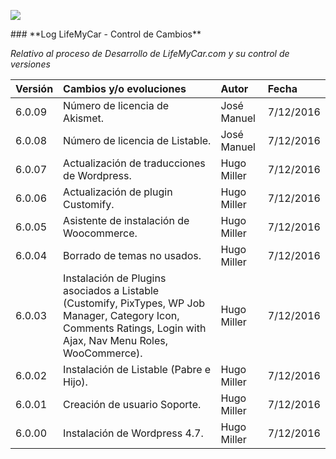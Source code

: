 <p align="left">
<img src="https://s13.postimg.org/bl787p213/Life_My_Car_Github.png">
</p>
### **Log LifeMyCar - Control de Cambios**

_Relativo al proceso de Desarrollo de LifeMyCar.com y su control de versiones_






| Versión |Cambios y/o evoluciones |Autor|Fecha|
|:------------- |:---------------|:---------------|:---------------|
| 6.0.09    | Número de licencia de Akismet. |José Manuel|7/12/2016|
| 6.0.08    | Número de licencia de Listable. |José Manuel|7/12/2016|
| 6.0.07    | Actualización de traducciones de Wordpress. |Hugo Miller|7/12/2016|
| 6.0.06    | Actualización de plugin Customify. |Hugo Miller|7/12/2016|
| 6.0.05    | Asistente de instalación de Woocommerce. |Hugo Miller|7/12/2016|
| 6.0.04    | Borrado de temas no usados. |Hugo Miller|7/12/2016|
| 6.0.03    | Instalación de Plugins asociados a Listable (Customify, PixTypes, WP Job Manager, Category Icon, Comments Ratings, Login with Ajax, Nav Menu Roles, WooCommerce). |Hugo Miller|7/12/2016|
| 6.0.02    | Instalación de Listable (Pabre e Hijo). |Hugo Miller|7/12/2016|
| 6.0.01    | Creación de usuario Soporte. |Hugo Miller|7/12/2016|
| 6.0.00    | Instalación de Wordpress 4.7. |Hugo Miller|7/12/2016|


